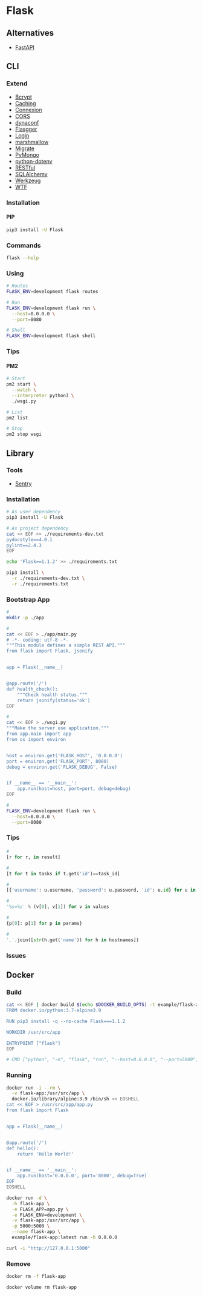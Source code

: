 # Flask

<!--
https://github.com/Innopoints/backend

https://app.pluralsight.com/paths/skill/building-web-applications-with-flask

https://linkedin.com/learning/flask-essential-training/web-development-with-flask

https://github.com/arthurchiquet/Dashboard
https://github.com/KoeusIss/holbietheque
https://flask.palletsprojects.com/en/1.1.x/testing/
https://dev.to/paurakhsharma/flask-rest-api-part-6-testing-rest-apis-4lla

https://github.com/albertfougy/microservices-app
https://github.com/opatua/cookiecutter-flask-api
https://github.com/tannguyenit/flask-infrastructure-api

https://www.packtpub.com/web-development/flask-framework-cookbook-second-edition
https://www.packtpub.com/web-development/hands-on-docker-for-microservices-with-python
https://github.com/tolgahanuzun/Flask-Login-Example
-->

## Alternatives

- [FastAPI](/fastapi.md)

## CLI

### Extend

- [Bcrypt](https://flask-bcrypt.readthedocs.io/en/latest/)
- [Caching](https://flask-caching.readthedocs.io/en/latest/)
- [Connexion](https://connexion.readthedocs.io/en/latest/)
- [CORS](https://flask-cors.readthedocs.io/en/latest/)
- [dynaconf](https://github.com/rochacbruno/dynaconf)
- [Flasgger](https://github.com/flasgger/flasgger)
- [Login](https://flask-login.readthedocs.io/en/latest/)
- [marshmallow](https://marshmallow.readthedocs.io/en/stable/)
- [Migrate](https://flask-migrate.readthedocs.io/en/latest/)
- [PyMongo](https://flask-pymongo.readthedocs.io/en/latest/)
- [python-dotenv](https://github.com/theskumar/python-dotenv)
- [RESTful](https://flask-restful.readthedocs.io/en/latest/)
- [SQLAlchemy](https://flask-sqlalchemy.palletsprojects.com/en/2.x/)
- [Werkzeug](https://werkzeug.palletsprojects.com/en/1.0.x/utils/)
- [WTF](https://flask-wtf.readthedocs.io/en/stable/)

### Installation

#### PIP

```sh
pip3 install -U Flask
```

### Commands

```sh
flask --help
```

### Using

```sh
# Routes
FLASK_ENV=development flask routes

# Run
FLASK_ENV=development flask run \
  --host=0.0.0.0 \
  --port=8080

# Shell
FLASK_ENV=development flask shell
```

### Tips

#### PM2

```sh
# Start
pm2 start \
  --watch \
  --interpreter python3 \
  ./wsgi.py

# List
pm2 list

# Stop
pm2 stop wsgi
```

<!-- ### Libraries

```sh
#
echo 'requests==2.24.0' >> ./requirements.txt
``` -->

## Library

### Tools

- [Sentry](https://sentry.io/for/flask/)

### Installation

```sh
# As user dependency
pip3 install -U Flask

# As project dependency
cat << EOF >> ./requirements-dev.txt
pydocstyle==4.0.1
pylint==2.4.3
EOF

echo 'Flask==1.1.2' >> ./requirements.txt
```

```sh
pip3 install \
  -r ./requirements-dev.txt \
  -r ./requirements.txt
```

### Bootstrap App

```sh
#
mkdir -p ./app

#
cat << EOF > ./app/main.py
# -*- coding: utf-8 -*-
"""This module defines a simple REST API."""
from flask import Flask, jsonify


app = Flask(__name__)


@app.route('/')
def health_check():
    """Check health status."""
    return jsonify(status='ok')
EOF

#
cat << EOF > ./wsgi.py
"""Make the server use application."""
from app.main import app
from os import environ


host = environ.get('FLASK_HOST', '0.0.0.0')
port = environ.get('FLASK_PORT', 8080)
debug = environ.get('FLASK_DEBUG', False)


if __name__ == '__main__':
    app.run(host=host, port=port, debug=debug)
EOF

#
FLASK_ENV=development flask run \
  --host=0.0.0.0 \
  --port=8080
```

### Tips

####

```py
#
[r for r, in result]

#
[t for t in tasks if t.get('id')==task_id]

#
[{'username': u.username, 'password': u.password, 'id': u.id} for u in users]

#
'%s=%s' % (v[0], v[1]) for v in values

#
{p[0]: p[1] for p in params}

#
','.join([str(h.get('name')) for h in hostnames])
```

### Issues

<!-- ####

```log
flask.cli.NoAppException: Could not locate a Flask application. You did not provide the "FLASK_APP" environment variable, and a "wsgi.py" or "app.py" module was not found in the current directory.
```

TODO -->


## Docker

### Build

```sh
cat << EOF | docker build $(echo $DOCKER_BUILD_OPTS) -t example/flask-app -
FROM docker.io/python:3.7-alpine3.9

RUN pip3 install -q --no-cache Flask===1.1.2

WORKDIR /usr/src/app

ENTRYPOINT ["flask"]
EOF

# CMD ["python", "-m", "flask", "run", "--host=0.0.0.0", "--port=5000"]
```

### Running

```sh
docker run -i --rm \
  -v flask-app:/usr/src/app \
  docker.io/library/alpine:3.9 /bin/sh << EOSHELL
cat << EOF > /usr/src/app/app.py
from flask import Flask


app = Flask(__name__)


@app.route('/')
def hello():
    return 'Hello World!'


if __name__ == '__main__':
    app.run(host='0.0.0.0', port='8080', debug=True)
EOF
EOSHELL
```

```sh
docker run -d \
  -h flask-app \
  -e FLASK_APP=app.py \
  -e FLASK_ENV=development \
  -v flask-app:/usr/src/app \
  -p 5000:5000 \
  --name flask-app \
  example/flask-app:latest run -h 0.0.0.0
```

```sh
curl -i "http://127.0.0.1:5000"
```

### Remove

```sh
docker rm -f flask-app

docker volume rm flask-app
```

